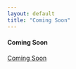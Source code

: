 ```yaml
---
layout: default
title: "Coming Soon"
---
```


#### Coming Soon

[Coming Soon](https://syueqiao.github.io/cryptozoology/misc/coming-soon/glorp.jpg)